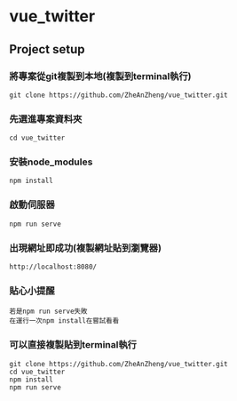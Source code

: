 # vue_twitter

## Project setup

### 將專案從git複製到本地(複製到terminal執行)
```
git clone https://github.com/ZheAnZheng/vue_twitter.git
```

### 先選進專案資料夾
```
cd vue_twitter
```

### 安裝node_modules
```
npm install
```

### 啟動伺服器
```
npm run serve
```

### 出現網址即成功(複製網址貼到瀏覽器)
```
http://localhost:8080/
```
### 貼心小提醒 
```
若是npm run serve失敗
在運行一次npm install在嘗試看看
```

### 可以直接複製貼到terminal執行
```
git clone https://github.com/ZheAnZheng/vue_twitter.git
cd vue_twitter
npm install
npm run serve
```
